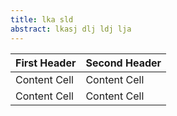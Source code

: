 ```yaml
---
title: lka sld
abstract: lkasj dlj ldj lja
---
```

First Header  | Second Header
------------- | -------------
Content Cell  | Content Cell
Content Cell  | Content Cell
